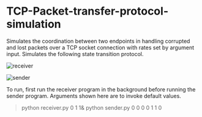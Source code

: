 # TCP-Packet-transfer-protocol-simulation

Simulates the coordination between two endpoints in handling corrupted and lost packets over a TCP socket connection with rates set by argument input. Simulates the following state transition protocol.

![receiver](http://github.com/brandonzhang1/TCP-Packet-transfer-protocol/receiver.png)

![sender](http://github.com/brandonzhang1/TCP-Packet-transfer-protocol/sender.png)


To run, first run the receiver program in the background before running the sender program. Arguments shown here are to invoke default values.
>python receiver.py 0 1 1&
>python sender.py 0 0 0 0 1 1 0
